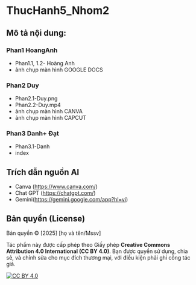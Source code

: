 # ThucHanh5_Nhom2
## Mô tả nội dung:
### Phan1 HoangAnh
 - Phan1.1, 1.2- Hoàng Anh
 -  ảnh chụp màn hình GOOGLE DOCS 
### Phan2 Duy 
 - Phan2.1-Duy.png
 - Phan2.2-Duy.mp4
 - ảnh chụp màn hình CANVA
 - ảnh chụp màn hình CAPCUT
### Phan3 Danh+ Đạt
 - Phan3.1-Danh
 - index
## Trích dẫn nguồn AI
- Canva (https://www.canva.com/)
- Chat GPT (https://chatgpt.com/)
- Gemini(https://gemini.google.com/app?hl=vi)
## Bản quyền (License)

Bản quyền © [2025] [họ và tên/Mssv]

Tác phẩm này được cấp phép theo Giấy phép **Creative Commons Attribution 4.0 International (CC BY 4.0)**.
Bạn được quyền sử dụng, chia sẻ, và chỉnh sửa cho mục đích thương mại, với điều kiện phải ghi công tác giả.

[![CC BY 4.0][cc-by-shield]][cc-by]

[cc-by-shield]: https://img.shields.io/badge/License-CC%20BY%204.0-lightgrey.svg
[cc-by]: http://creativecommons.org/licenses/by/4.0/
